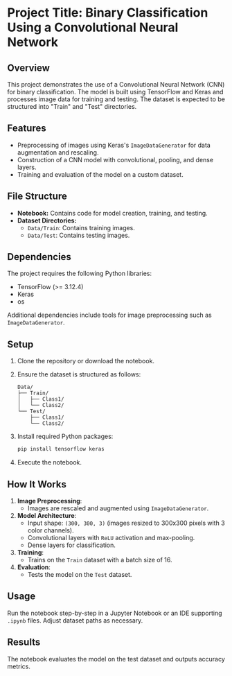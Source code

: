 # Project Title: **Binary Classification Using a Convolutional Neural Network**

## Overview

This project demonstrates the use of a Convolutional Neural Network (CNN) for binary classification. The model is built using TensorFlow and Keras and processes image data for training and testing. The dataset is expected to be structured into "Train" and "Test" directories.

## Features

- Preprocessing of images using Keras's `ImageDataGenerator` for data augmentation and rescaling.
- Construction of a CNN model with convolutional, pooling, and dense layers.
- Training and evaluation of the model on a custom dataset.

## File Structure

- **Notebook:** Contains code for model creation, training, and testing.
- **Dataset Directories:**
  - `Data/Train`: Contains training images.
  - `Data/Test`: Contains testing images.

## Dependencies

The project requires the following Python libraries:
- TensorFlow (>= 3.12.4)
- Keras
- os

Additional dependencies include tools for image preprocessing such as `ImageDataGenerator`.

## Setup

1. Clone the repository or download the notebook.
2. Ensure the dataset is structured as follows:
   ```
   Data/
   ├── Train/
   │   ├── Class1/
   │   └── Class2/
   └── Test/
       ├── Class1/
       └── Class2/
   ```
3. Install required Python packages:
   ```bash
   pip install tensorflow keras
   ```

4. Execute the notebook.

## How It Works

1. **Image Preprocessing**:
   - Images are rescaled and augmented using `ImageDataGenerator`.
2. **Model Architecture**:
   - Input shape: `(300, 300, 3)` (images resized to 300x300 pixels with 3 color channels).
   - Convolutional layers with `ReLU` activation and max-pooling.
   - Dense layers for classification.
3. **Training**:
   - Trains on the `Train` dataset with a batch size of 16.
4. **Evaluation**:
   - Tests the model on the `Test` dataset.

## Usage

Run the notebook step-by-step in a Jupyter Notebook or an IDE supporting `.ipynb` files. Adjust dataset paths as necessary.

## Results

The notebook evaluates the model on the test dataset and outputs accuracy metrics.
